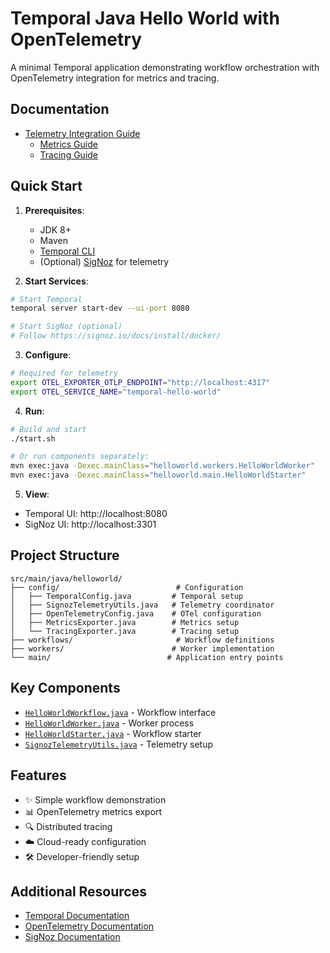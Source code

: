 # Temporal Java Hello World with OpenTelemetry

A minimal Temporal application demonstrating workflow orchestration with OpenTelemetry integration for metrics and tracing.

## Documentation

- [Telemetry Integration Guide](docs/telemetry.md)
  - [Metrics Guide](docs/metrics.md)
  - [Tracing Guide](docs/tracing.md)

## Quick Start

1. **Prerequisites**:
   - JDK 8+
   - Maven
   - [Temporal CLI](https://github.com/temporalio/cli)
   - (Optional) [SigNoz](https://signoz.io/) for telemetry

2. **Start Services**:
```bash
# Start Temporal
temporal server start-dev --ui-port 8080

# Start SigNoz (optional)
# Follow https://signoz.io/docs/install/docker/
```

3. **Configure**:
```bash
# Required for telemetry
export OTEL_EXPORTER_OTLP_ENDPOINT="http://localhost:4317"
export OTEL_SERVICE_NAME="temporal-hello-world"
```

4. **Run**:
```bash
# Build and start
./start.sh

# Or run components separately:
mvn exec:java -Dexec.mainClass="helloworld.workers.HelloWorldWorker"
mvn exec:java -Dexec.mainClass="helloworld.main.HelloWorldStarter"
```

5. **View**:
- Temporal UI: http://localhost:8080
- SigNoz UI: http://localhost:3301

## Project Structure

```
src/main/java/helloworld/
├── config/                          # Configuration
│   ├── TemporalConfig.java         # Temporal setup
│   ├── SignozTelemetryUtils.java   # Telemetry coordinator
│   ├── OpenTelemetryConfig.java    # OTel configuration
│   ├── MetricsExporter.java        # Metrics setup
│   └── TracingExporter.java        # Tracing setup
├── workflows/                       # Workflow definitions
├── workers/                        # Worker implementation
└── main/                          # Application entry points
```

## Key Components

- [`HelloWorldWorkflow.java`](src/main/java/helloworld/workflows/HelloWorldWorkflow.java) - Workflow interface
- [`HelloWorldWorker.java`](src/main/java/helloworld/workers/HelloWorldWorker.java) - Worker process
- [`HelloWorldStarter.java`](src/main/java/helloworld/main/HelloWorldStarter.java) - Workflow starter
- [`SignozTelemetryUtils.java`](src/main/java/helloworld/config/SignozTelemetryUtils.java) - Telemetry setup

## Features

- ✨ Simple workflow demonstration
- 📊 OpenTelemetry metrics export
- 🔍 Distributed tracing
- ☁️ Cloud-ready configuration
- 🛠️ Developer-friendly setup

## Additional Resources

- [Temporal Documentation](https://docs.temporal.io/)
- [OpenTelemetry Documentation](https://opentelemetry.io/docs/)
- [SigNoz Documentation](https://signoz.io/docs/)